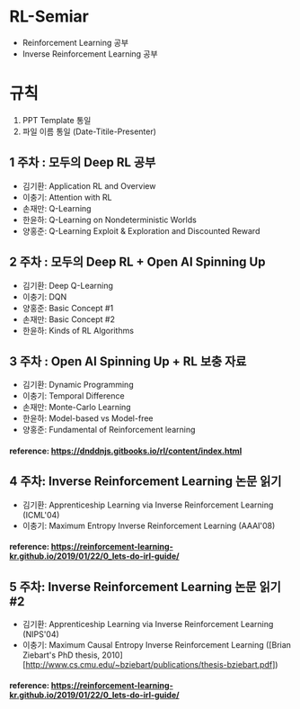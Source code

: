 # RL-Semiar
- Reinforcement Learning 공부
- Inverse Reinforcement Learning 공부

# 규칙
1. PPT Template 통일 
2. 파일 이름 통일 (Date-Titile-Presenter)

## 1 주차 : 모두의 Deep RL 공부
- 김기환: Application RL and Overview
- 이충기: Attention with RL
- 손재만: Q-Learning
- 한윤하: Q-Learning on Nondeterministic Worlds
- 양홍준: Q-Learning Exploit & Exploration and Discounted Reward

## 2 주차 : 모두의 Deep RL + Open AI Spinning Up
- 김기환: Deep Q-Learning
- 이충기: DQN
- 양홍준: Basic Concept #1
- 손재만: Basic Concept #2 
- 한윤하: Kinds of RL Algorithms

## 3 주차 : Open AI Spinning Up +  RL 보충 자료
- 김기환: Dynamic Programming
- 이충기: Temporal Difference
- 손재만: Monte-Carlo Learning
- 한윤하: Model-based vs Model-free
- 양홍준: Fundamental of Reinforcement learning
#### reference: https://dnddnjs.gitbooks.io/rl/content/index.html

## 4 주차: Inverse Reinforcement Learning 논문 읽기
- 김기환: Apprenticeship Learning via Inverse Reinforcement Learning (ICML'04)
- 이충기: Maximum Entropy Inverse Reinforcement Learning (AAAI'08)
#### reference: https://reinforcement-learning-kr.github.io/2019/01/22/0_lets-do-irl-guide/

## 5 주차: Inverse Reinforcement Learning 논문 읽기 #2
- 김기환: Apprenticeship Learning via Inverse Reinforcement Learning (NIPS'04)
- 이충기: Maximum Causal Entropy Inverse Reinforcement Learning ([Brian Ziebart's PhD thesis, 2010][http://www.cs.cmu.edu/~bziebart/publications/thesis-bziebart.pdf])
#### reference: https://reinforcement-learning-kr.github.io/2019/01/22/0_lets-do-irl-guide/
